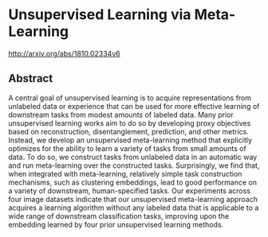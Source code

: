 # Unsupervised Learning via Meta-Learning
http://arxiv.org/abs/1810.02334v6
## Abstract
A central goal of unsupervised learning is to acquire representations from unlabeled data or experience that can be used for more effective learning of downstream tasks from modest amounts of labeled data. Many prior unsupervised learning works aim to do so by developing proxy objectives based on reconstruction, disentanglement, prediction, and other metrics. Instead, we develop an unsupervised meta-learning method that explicitly optimizes for the ability to learn a variety of tasks from small amounts of data. To do so, we construct tasks from unlabeled data in an automatic way and run meta-learning over the constructed tasks. Surprisingly, we find that, when integrated with meta-learning, relatively simple task construction mechanisms, such as clustering embeddings, lead to good performance on a variety of downstream, human-specified tasks. Our experiments across four image datasets indicate that our unsupervised meta-learning approach acquires a learning algorithm without any labeled data that is applicable to a wide range of downstream classification tasks, improving upon the embedding learned by four prior unsupervised learning methods.